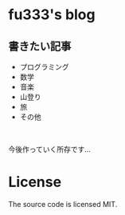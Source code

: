 # fu333's blog

## 書きたい記事
- プログラミング
- 数学
- 音楽
- 山登り
- 旅
- その他
<br>

今後作っていく所存です...

# License
The source code is licensed MIT.

